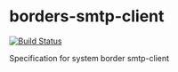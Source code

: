 # borders-smtp-client

[![Build Status](https://travis-ci.org/actano/borders-smtp-client.svg?branch=master)](https://travis-ci.org/actano/borders-smtp-client)

Specification for system border smtp-client
